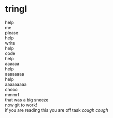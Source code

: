# tringl
help<br>
me <br>
please<br>
help<br>
write<br>
help<br>
code<br>
help<br>
aaaaaa<br>
help<br>
aaaaaaaa<br>
help<br>
aaaaaaaaa<br>
chooo<br>
mmmrf <br>
that was a big sneeze<br>
now git to work!<br>
if you are reading this you are off task *cough cough*
